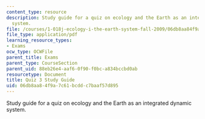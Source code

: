 ```yaml
---
content_type: resource
description: Study guide for a quiz on ecology and the Earth as an integrated dynamic
  system.
file: /courses/1-018j-ecology-i-the-earth-system-fall-2009/06db8aa84f9a7c61bcddc7baaf57d895_MIT1_018JF09_guide_3.pdf
file_type: application/pdf
learning_resource_types:
- Exams
ocw_type: OCWFile
parent_title: Exams
parent_type: CourseSection
parent_uid: 88eb26e4-aaf6-0f90-f0bc-a834bccbd0ab
resourcetype: Document
title: Quiz 3 Study Guide
uid: 06db8aa8-4f9a-7c61-bcdd-c7baaf57d895
---
```

Study guide for a quiz on ecology and the Earth as an integrated dynamic system.

